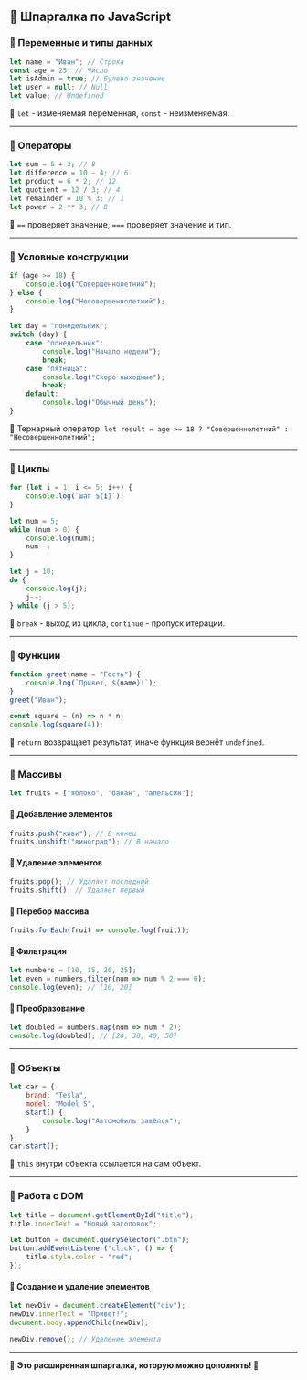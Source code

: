 ## 📝 Шпаргалка по JavaScript

### 📌 Переменные и типы данных

```js
let name = "Иван"; // Строка
const age = 25; // Число
let isAdmin = true; // Булево значение
let user = null; // Null
let value; // Undefined
```
📌 `let` - изменяемая переменная, `const` - неизменяемая.

---

### 📌 Операторы

```js
let sum = 5 + 3; // 8
let difference = 10 - 4; // 6
let product = 6 * 2; // 12
let quotient = 12 / 3; // 4
let remainder = 10 % 3; // 1
let power = 2 ** 3; // 8
```
📌 `==` проверяет значение, `===` проверяет значение и тип.

---

### 📌 Условные конструкции

```js
if (age >= 18) {
    console.log("Совершеннолетний");
} else {
    console.log("Несовершеннолетний");
}

let day = "понедельник";
switch (day) {
    case "понедельник":
        console.log("Начало недели");
        break;
    case "пятница":
        console.log("Скоро выходные");
        break;
    default:
        console.log("Обычный день");
}
```
📌 Тернарный оператор: `let result = age >= 18 ? "Совершеннолетний" : "Несовершеннолетний";`

---

### 📌 Циклы

```js
for (let i = 1; i <= 5; i++) {
    console.log(`Шаг ${i}`);
}

let num = 5;
while (num > 0) {
    console.log(num);
    num--;
}

let j = 10;
do {
    console.log(j);
    j--;
} while (j > 5);
```
📌 `break` - выход из цикла, `continue` - пропуск итерации.

---

### 📌 Функции

```js
function greet(name = "Гость") {
    console.log(`Привет, ${name}!`);
}
greet("Иван");

const square = (n) => n * n;
console.log(square(4));
```
📌 `return` возвращает результат, иначе функция вернёт `undefined`.

---

### 📌 Массивы

```js
let fruits = ["яблоко", "банан", "апельсин"];
```
#### 📌 Добавление элементов
```js
fruits.push("киви"); // В конец
fruits.unshift("виноград"); // В начало
```
#### 📌 Удаление элементов
```js
fruits.pop(); // Удаляет последний
fruits.shift(); // Удаляет первый
```
#### 📌 Перебор массива
```js
fruits.forEach(fruit => console.log(fruit));
```
#### 📌 Фильтрация
```js
let numbers = [10, 15, 20, 25];
let even = numbers.filter(num => num % 2 === 0);
console.log(even); // [10, 20]
```
#### 📌 Преобразование
```js
let doubled = numbers.map(num => num * 2);
console.log(doubled); // [20, 30, 40, 50]
```

---

### 📌 Объекты

```js
let car = {
    brand: "Tesla",
    model: "Model S",
    start() {
        console.log("Автомобиль завёлся");
    }
};
car.start();
```
📌 `this` внутри объекта ссылается на сам объект.

---

### 📌 Работа с DOM

```js
let title = document.getElementById("title");
title.innerText = "Новый заголовок";

let button = document.querySelector(".btn");
button.addEventListener("click", () => {
    title.style.color = "red";
});
```
#### 📌 Создание и удаление элементов
```js
let newDiv = document.createElement("div");
newDiv.innerText = "Привет!";
document.body.appendChild(newDiv);

newDiv.remove(); // Удаление элемента
```
---

📌 **Это расширенная шпаргалка, которую можно дополнять! 🚀**


